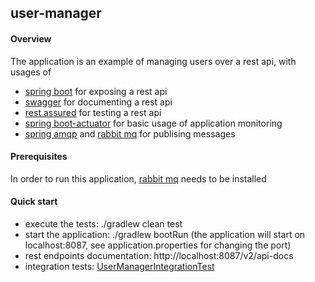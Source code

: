 ## user-manager

#### Overview ####

The application is an example of managing users over a rest api, with usages of
* [spring boot](http://projects.spring.io/spring-boot/) for exposing a rest api
* [swagger](http://swagger.io/) for documenting a rest api
* [rest assured](https://github.com/rest-assured/rest-assured) for testing a rest api
* [spring boot-actuator](https://github.com/spring-projects/spring-boot/tree/master/spring-boot-actuator) for basic usage of application monitoring 
* [spring amqp](http://docs.spring.io/spring-amqp/reference/htmlsingle/) and [rabbit mq](https://www.rabbitmq.com/) for publising messages

#### Prerequisites ####
In order to run this application, [rabbit mq](https://www.rabbitmq.com/download.html) needs to be installed

#### Quick start ####
* execute the tests: ./gradlew clean test
* start the application: ./gradlew bootRun (the application will start on localhost:8087, see application.properties for changing the port)
* rest endpoints documentation: http://localhost:8087/v2/api-docs 
* integration tests: [UserManagerIntegrationTest](https://github.com/thezaorish/user-manager/blob/master/src/test/java/com/zaorish/usermanager/UserManagerIntegrationTest.java)
